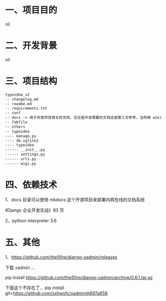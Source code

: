 # 一、项目目的
nil

# 二、开发背景
nil

# 三、项目结构
```txt
typeidea_v2
-- changelog.md
-- readme.md
-- requirements.txt
-- conf
-- docs -> 用于存放项目相关的文档，无论是开发需要的文档还是第三方参考，当然用 wiki 也可以
-- fabfile
-- others
-- typeidea
---- manage.py
---- db.sqlite3
---- typeidea
------ __init__.py
------ settings.py
------ urls.py
------ wsgi.py
```

# 四、依赖技术
1、docs 目录可以使用 mkdocs 这个开源项目来部署内网在线的文档系统

《Django 企业开发实战》83 页

2、python interpreter 3.6

# 五、其他
1、https://github.com/the5fire/django-xadmin/releases

下载 xadmin ...

pip install https://github.com/the5fire/django-xadmin/archive/0.6.1.tar.gz

下面这个不存在了...
pip install git+https://github.com/sshwsfc/xadmin@697a658
